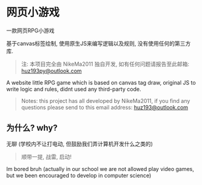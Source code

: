 # 网页小游戏

一款网页RPG小游戏

基于canvas标签绘制, 使用原生JS来编写逻辑以及规则, 没有使用任何的第三方库.

> 注: 本项目完全由 NikeMa2011 独自开发, 如有任何问题请报告至此邮箱: <huz193py@outlook.com>

<!-- 如果项目成了多人开发 请把markdown改一下蟹蟹awa -->

A website little RPG game which is based on canvas tag draw, original JS to write logic and rules, didnt used any third-party code.

> Notes: this project has all developed by NikeMa2011, if you find any questions please send to this email address: <huz193@outlook.com>

## 为什么? why?

无聊 (学校内不让打电动, 但鼓励我们弄计算机开发什么之类的)

> 顺带一提, 战雷, 启动!

Im bored bruh (actually in our school we are not allowed play video games, but we been encouraged to develop in computer science)